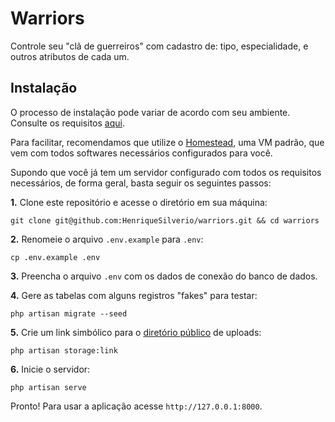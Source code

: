 # Warriors

Controle seu "clã de guerreiros" com cadastro de: tipo, especialidade, e outros atributos de cada um.

## Instalação

O processo de instalação pode variar de acordo com seu ambiente. Consulte os requisitos [aqui](https://laravel.com/docs/5.7/installation#server-requirements).

Para facilitar, recomendamos que utilize o [Homestead](https://laravel.com/docs/5.7/homestead), uma VM padrão, que vem com todos softwares necessários configurados para você.

Supondo que você já tem um servidor configurado com todos os requisitos necessários, de forma geral, basta seguir os seguintes passos:

**1.** Clone este repositório e acesse o diretório em sua máquina:

```
git clone git@github.com:HenriqueSilverio/warriors.git && cd warriors
```

**2.** Renomeie o arquivo `.env.example` para `.env`:

```
cp .env.example .env
```

**3.** Preencha o arquivo `.env` com os dados de conexão do banco de dados.

**4.** Gere as tabelas com alguns registros "fakes" para testar:

```
php artisan migrate --seed
```

**5.** Crie um link simbólico para o [diretório público](https://laravel.com/docs/5.7/filesystem#the-public-disk) de uploads:

```
php artisan storage:link
```

**6.** Inicie o servidor:

```
php artisan serve
```

Pronto! Para usar a aplicação acesse `http://127.0.0.1:8000`.
